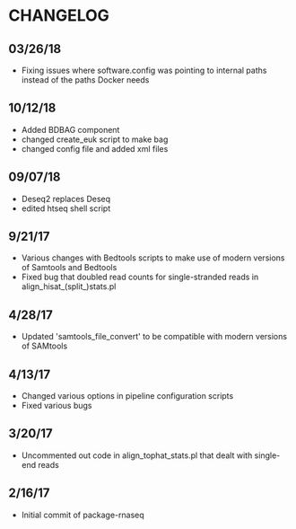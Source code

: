 # CHANGELOG

## 03/26/18
* Fixing issues where software.config was pointing to internal paths instead of the paths Docker needs

## 10/12/18
* Added BDBAG component
* changed create_euk script to make bag
* changed config file and added xml files

## 09/07/18
* Deseq2 replaces Deseq
* edited htseq shell script

## 9/21/17
* Various changes with Bedtools scripts to make use of modern versions of Samtools and Bedtools
* Fixed bug that doubled read counts for single-stranded reads in align_hisat_(split_)stats.pl

## 4/28/17
* Updated 'samtools_file_convert' to be compatible with modern versions of SAMtools

## 4/13/17
* Changed various options in pipeline configuration scripts
* Fixed various bugs

## 3/20/17
* Uncommented out code in align_tophat_stats.pl that dealt with single-end reads

## 2/16/17
* Initial commit of package-rnaseq

